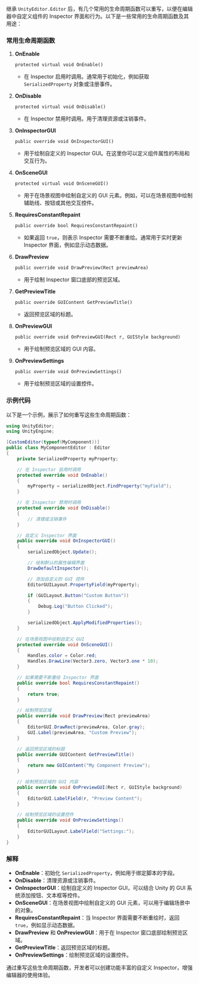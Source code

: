 继承 `UnityEditor.Editor` 后，有几个常用的生命周期函数可以重写，以便在编辑器中自定义组件的 Inspector 界面和行为。以下是一些常用的生命周期函数及其用途：

### 常用生命周期函数

1. **OnEnable**
    
    
    
    `protected virtual void OnEnable()`
    
    - 在 Inspector 启用时调用。通常用于初始化，例如获取 `SerializedProperty` 对象或注册事件。
2. **OnDisable**
    
    
    
    `protected virtual void OnDisable()`
    
    - 在 Inspector 禁用时调用。用于清理资源或注销事件。
3. **OnInspectorGUI**
    
    
    
    `public override void OnInspectorGUI()`
    
    - 用于绘制自定义的 Inspector GUI。在这里你可以定义组件属性的布局和交互行为。
4. **OnSceneGUI**
    
    
    
    `protected virtual void OnSceneGUI()`
    
    - 用于在场景视图中绘制自定义的 GUI 元素。例如，可以在场景视图中绘制辅助线、按钮或其他交互控件。
5. **RequiresConstantRepaint**
    
    
    
    `public override bool RequiresConstantRepaint()`
    
    - 如果返回 `true`，则表示 Inspector 需要不断重绘。通常用于实时更新 Inspector 界面，例如显示动态数据。
6. **DrawPreview**
    
    
    
    `public override void DrawPreview(Rect previewArea)`
    
    - 用于绘制 Inspector 窗口底部的预览区域。
7. **GetPreviewTitle**
    
    
    
    `public override GUIContent GetPreviewTitle()`
    
    - 返回预览区域的标题。
8. **OnPreviewGUI**
    
    
    
    `public override void OnPreviewGUI(Rect r, GUIStyle background)`
    
    - 用于绘制预览区域的 GUI 内容。
9. **OnPreviewSettings**
    
   
    
    `public override void OnPreviewSettings()`
    
    - 用于绘制预览区域的设置控件。

### 示例代码

以下是一个示例，展示了如何重写这些生命周期函数：

```c#
using UnityEditor;
using UnityEngine;

[CustomEditor(typeof(MyComponent))]
public class MyComponentEditor : Editor
{
    private SerializedProperty myProperty;

    // 在 Inspector 启用时调用
    protected override void OnEnable()
    {
        myProperty = serializedObject.FindProperty("myField");
    }

    // 在 Inspector 禁用时调用
    protected override void OnDisable()
    {
        // 清理或注销事件
    }

    // 自定义 Inspector 界面
    public override void OnInspectorGUI()
    {
        serializedObject.Update();

        // 绘制默认的属性编辑界面
        DrawDefaultInspector();

        // 添加自定义的 GUI 控件
        EditorGUILayout.PropertyField(myProperty);

        if (GUILayout.Button("Custom Button"))
        {
            Debug.Log("Button Clicked");
        }

        serializedObject.ApplyModifiedProperties();
    }

    // 在场景视图中绘制自定义 GUI
    protected override void OnSceneGUI()
    {
        Handles.color = Color.red;
        Handles.DrawLine(Vector3.zero, Vector3.one * 10);
    }

    // 如果需要不断重绘 Inspector 界面
    public override bool RequiresConstantRepaint()
    {
        return true;
    }

    // 绘制预览区域
    public override void DrawPreview(Rect previewArea)
    {
        EditorGUI.DrawRect(previewArea, Color.gray);
        GUI.Label(previewArea, "Custom Preview");
    }

    // 返回预览区域的标题
    public override GUIContent GetPreviewTitle()
    {
        return new GUIContent("My Component Preview");
    }

    // 绘制预览区域的 GUI 内容
    public override void OnPreviewGUI(Rect r, GUIStyle background)
    {
        EditorGUI.LabelField(r, "Preview Content");
    }

    // 绘制预览区域的设置控件
    public override void OnPreviewSettings()
    {
        EditorGUILayout.LabelField("Settings:");
    }
}

```


### 解释

- **OnEnable**：初始化 `SerializedProperty`，例如用于绑定脚本的字段。
- **OnDisable**：清理资源或注销事件。
- **OnInspectorGUI**：绘制自定义的 Inspector GUI，可以结合 Unity 的 GUI 系统添加按钮、文本框等控件。
- **OnSceneGUI**：在场景视图中绘制自定义的 GUI 元素，可以用于编辑场景中的对象。
- **RequiresConstantRepaint**：当 Inspector 界面需要不断重绘时，返回 `true`，例如显示动态数据。
- **DrawPreview** 和 **OnPreviewGUI**：用于在 Inspector 窗口底部绘制预览区域。
- **GetPreviewTitle**：返回预览区域的标题。
- **OnPreviewSettings**：绘制预览区域的设置控件。

通过重写这些生命周期函数，开发者可以创建功能丰富的自定义 Inspector，增强编辑器的使用体验。